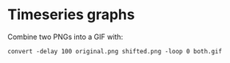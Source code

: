 # Timeseries graphs

Combine two PNGs into a GIF with:

```
convert -delay 100 original.png shifted.png -loop 0 both.gif
```

